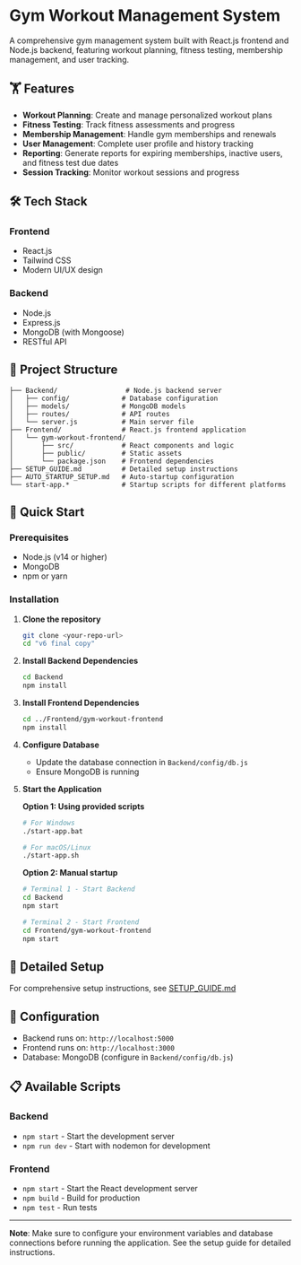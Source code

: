 # Gym Workout Management System

A comprehensive gym management system built with React.js frontend and Node.js backend, featuring workout planning, fitness testing, membership management, and user tracking.

## 🏋️ Features

- **Workout Planning**: Create and manage personalized workout plans
- **Fitness Testing**: Track fitness assessments and progress
- **Membership Management**: Handle gym memberships and renewals
- **User Management**: Complete user profile and history tracking
- **Reporting**: Generate reports for expiring memberships, inactive users, and fitness test due dates
- **Session Tracking**: Monitor workout sessions and progress

## 🛠️ Tech Stack

### Frontend
- React.js
- Tailwind CSS
- Modern UI/UX design

### Backend
- Node.js
- Express.js
- MongoDB (with Mongoose)
- RESTful API

## 📁 Project Structure

```
├── Backend/                 # Node.js backend server
│   ├── config/             # Database configuration
│   ├── models/             # MongoDB models
│   ├── routes/             # API routes
│   └── server.js           # Main server file
├── Frontend/               # React.js frontend application
│   └── gym-workout-frontend/
│       ├── src/            # React components and logic
│       ├── public/         # Static assets
│       └── package.json    # Frontend dependencies
├── SETUP_GUIDE.md          # Detailed setup instructions
├── AUTO_STARTUP_SETUP.md   # Auto-startup configuration
└── start-app.*             # Startup scripts for different platforms
```

## 🚀 Quick Start

### Prerequisites
- Node.js (v14 or higher)
- MongoDB
- npm or yarn

### Installation

1. **Clone the repository**
   ```bash
   git clone <your-repo-url>
   cd "v6 final copy"
   ```

2. **Install Backend Dependencies**
   ```bash
   cd Backend
   npm install
   ```

3. **Install Frontend Dependencies**
   ```bash
   cd ../Frontend/gym-workout-frontend
   npm install
   ```

4. **Configure Database**
   - Update the database connection in `Backend/config/db.js`
   - Ensure MongoDB is running

5. **Start the Application**
   
   **Option 1: Using provided scripts**
   ```bash
   # For Windows
   ./start-app.bat
   
   # For macOS/Linux
   ./start-app.sh
   ```
   
   **Option 2: Manual startup**
   ```bash
   # Terminal 1 - Start Backend
   cd Backend
   npm start
   
   # Terminal 2 - Start Frontend
   cd Frontend/gym-workout-frontend
   npm start
   ```

## 📖 Detailed Setup

For comprehensive setup instructions, see [SETUP_GUIDE.md](./SETUP_GUIDE.md)

## 🔧 Configuration

- Backend runs on: `http://localhost:5000`
- Frontend runs on: `http://localhost:3000`
- Database: MongoDB (configure in `Backend/config/db.js`)

## 📋 Available Scripts

### Backend
- `npm start` - Start the development server
- `npm run dev` - Start with nodemon for development

### Frontend
- `npm start` - Start the React development server
- `npm build` - Build for production
- `npm test` - Run tests


---

**Note**: Make sure to configure your environment variables and database connections before running the application. See the setup guide for detailed instructions. 